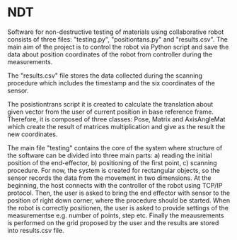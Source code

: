 # NDT
Software for non-destructive testing of materials using collaborative robot consists of three files: "testing.py", "positiontans.py" and "results.csv". The main aim of the project is to control the robot via Python script and save the data about position coordinates of the robot from controller during the measurements. 

The "results.csv" file stores the data collected during the scanning procedure which includes the timestamp and the six coordinates of the sensor. 

The posistiontrans script it is created to calculate the translation about given vector from the user of current position in base reference frame. Therefore, it is composed of three classes: Pose, Matrix and AxisAngleMat which create the result of matrices multiplication and give as the result the new coordinates.

The main file "testing" contains the core of the system where structure of the software can be divided into three main parts: a) reading the initial position of the end-effector, b) positioning of the first point, c) scanning procedure. For now, the system is created for rectangular objects, so the sensor records the data from the movement in two dimensions. At the beginning, the host connects with the controller of the robot using TCP/IP protocol. Then, the user is asked to bring the end effector with sensor to the position of right down corner, where the procedure should be started. When the robot is correctly positionen, the user is asked to provide settings of the measurementse e.g. number of points, step etc. Finally the meausrements is performed on the grid proposed by the user and the results are stored into results.csv file. 
